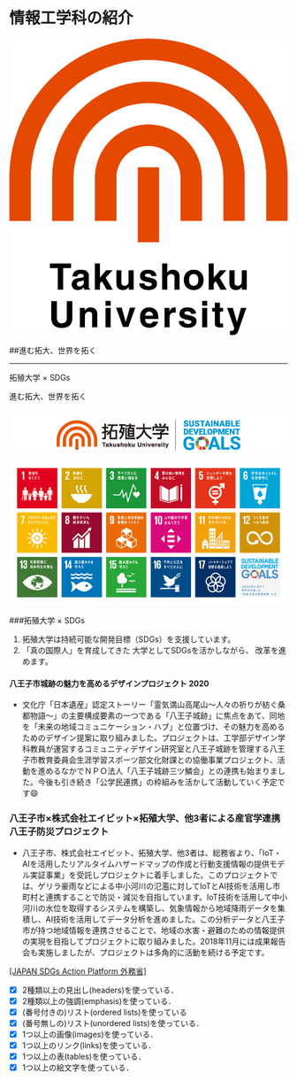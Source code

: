 # 情報工学科の紹介
<!-- Markdown記法を使って学科の紹介ページを作る -->
![logo](logo.png)

##進む拓大、世界を拓く
___
拓殖大学 × SDGs

進む拓大、世界を拓く



![summary_sdgs_img_2021-1](/assets/summary_sdgs_img_2021-1.png)

![summary_sdgs_img_02](/assets/summary_sdgs_img_02.png)

###拓殖大学 × SDGs
1. 拓殖大学は持続可能な開発目標（SDGs）を支援しています。
1. 「真の国際人」を育成してきた
大学としてSDGsを活かしながら、
改革を進めます。

#### 八王子市城跡の魅力を高めるデザインプロジェクト 2020
* 文化庁「日本遺産」認定ストーリー「霊気満山高尾山～人々の祈りが紡ぐ桑都物語～」の主要構成要素の一つである「八王子城跡」に焦点をあて、同地を「未来の地域コミュニケーション・ハブ」と位置づけ、その魅力を高めるためのデザイン提案に取り組みました。プロジェクトは、工学部デザイン学科教員が運営するコミュニティデザイン研究室と八王子城跡を管理する八王子市教育委員会生涯学習スポーツ部文化財課との協働事業プロジェクト、活動を進めるなかでＮＰＯ法人「八王子城跡三ツ鱗会」との連携も始まりました。今後も引き続き「公学民連携」の枠組みを活かして活動していく予定です:smile:


### 八王子市×株式会社エイビット×拓殖大学、他3者による産官学連携八王子防災プロジェクト
* 八王子市、株式会社エイビット、拓殖大学、他3者は、総務省より、「IoT・AIを活用したリアルタイムハザードマップの作成と行動支援情報の提供モデル実証事業」を受託しプロジェクトに着手しました。このプロジェクトでは、ゲリラ豪雨などによる中小河川の氾濫に対してIoTとAI技術を活用し市町村と連携することで防災・減災を目指しています。IoT技術を活用して中小河川の水位を取得するシステムを構築し、気象情報から地域降雨データを集積し、AI技術を活用してデータ分析を進めました。この分析データと八王子市が持つ地域情報を連携させることで、地域の水害・避難のための情報提供の実現を目指してプロジェクトに取り組みました。2018年11月には成果報告会も実施しましたが、プロジェクトは多角的に活動を続ける予定です。


[[JAPAN SDGs Action Platform 外務省]](https://www.mofa.go.jp/mofaj/gaiko/oda/sdgs/)

<!-- この部分より上に記述を追加して下のチェックボックスで確認する -->
- [x] 2種類以上の見出し(headers)を使っている．
- [x] 2種類以上の強調(emphasis)を使っている．
- [x] (番号付きの)リスト(ordered lists)を使っている
- [x] (番号無しの)リスト(unordered lists)を使っている．
- [x] 1つ以上の画像(images)を使っている．
- [x] 1つ以上のリンク(links)を使っている．
- [x] 1つ以上の表(tables)を使っている．
- [x] 1つ以上の絵文字を使っている．
